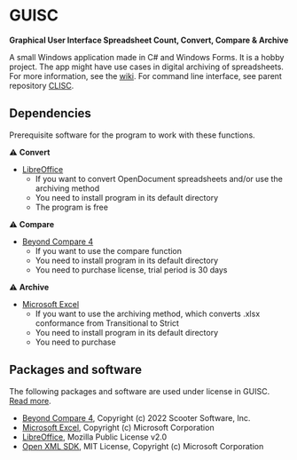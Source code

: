 # GUISC
**Graphical User Interface Spreadsheet Count, Convert, Compare & Archive**

A small Windows application made in C# and Windows Forms. It is a hobby project. The app might have use cases in digital archiving of spreadsheets. For more information, see the [wiki](https://github.com/Asbjoedt/CLISC/wiki). For command line interface, see parent repository [CLISC](https://github.com/Asbjoedt/CLISC).

## Dependencies
Prerequisite software for the program to work with these functions.

:warning: **Convert**
* [LibreOffice](https://www.libreoffice.org/)
  - If you want to convert OpenDocument spreadsheets and/or use the archiving method
  - You need to install program in its default directory
  - The program is free

:warning: **Compare**
* [Beyond Compare 4](https://www.scootersoftware.com/)
  - If you want to use the compare function
  - You need to install program in its default directory
  - You need to purchase license, trial period is 30 days
  
:warning: **Archive**
* [Microsoft Excel](https://www.microsoft.com/en-us/microsoft-365/excel)
  - If you want to use the archiving method, which converts .xlsx conformance from Transitional to Strict
  - You need to install program in its default directory
  - You need to purchase

## Packages and software
  
The following packages and software are used under license in GUISC. [Read more](https://github.com/Asbjoedt/CLISC/wiki/Dependencies).

* [Beyond Compare 4](https://www.scootersoftware.com/index.php), Copyright (c) 2022 Scooter Software, Inc.
* [Microsoft Excel](https://www.microsoft.com/en-us/microsoft-365/excel), Copyright (c) Microsoft Corporation
* [LibreOffice](https://www.libreoffice.org/), Mozilla Public License v2.0
* [Open XML SDK](https://github.com/OfficeDev/Open-XML-SDK), MIT License, Copyright (c) Microsoft Corporation
